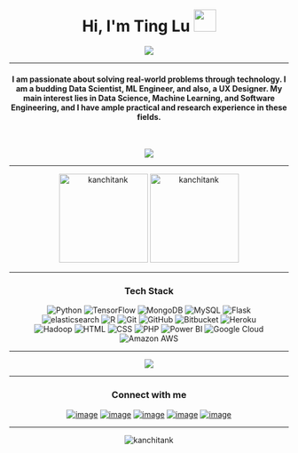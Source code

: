 <h1 align="center">Hi, I'm Ting Lu <img src="https://media.giphy.com/media/hvRJCLFzcasrR4ia7z/giphy.gif" width="40"></h1>

<p align="center">
  <a href="https://git.io/typing-svg"><img src="https://readme-typing-svg.herokuapp.com?color=71a5fd&center=true&vCenter=true&width=500&lines=Research+Analyst+at+Healthcare;Budding+Healthcare+Data+Scientist;MS+Biostatistics+@+NYU;DS+%7C+ML+%7C+AI+%7C+Medical+Research+%7C+Statistics"></a>
</p>

<hr/>
<h4 align="center">I am passionate about solving real-world problems through technology. I am a budding Data Scientist, ML Engineer, and also, a UX Designer. My main interest lies in Data Science, Machine Learning, and Software Engineering, and I have ample practical and research experience in these fields.</h4>
<br>
<p align="center"> 
  <a href="https://drive.google.com/file/d/1dtsoW3PEJaW_LAbsS1sruYz2VkjwVeug/view?usp=share_link"><img src="https://img.shields.io/badge/Resume-9775c2?style=for-the-badge"></a>
</p>
<hr/>
<p align="center">
  <img height= "160" src="https://github-readme-stats.vercel.app/api?username=kanchitank&theme=tokyonight&show_icons=true&include_all_commits=true" alt="kanchitank"/>
  <img height= "160" src="https://github-readme-streak-stats.herokuapp.com?user=kanchitank&theme=tokyonight&date_format=M%20j%5B%2C%20Y%5D" alt="kanchitank"/>
</p>
<hr/>
<h3 align="center">Tech Stack</h3>
<p align="center">
  <a>
    <img alt="Python" src="https://img.shields.io/badge/-Python-4B8BBE?style=for-the-badge&logo=python&logoColor=white">
  </a>
  <a>
    <img alt="TensorFlow" src="https://img.shields.io/badge/-TensorFlow-FF6F00?style=for-the-badge&logo=TensorFlow&logoColor=white">
  </a>
  <a>
    <img alt="MongoDB" src="https://img.shields.io/badge/-MongoDB-3FA037?style=for-the-badge&logo=MongoDB&logoColor=white">
  </a>
  <a>
    <img alt="MySQL" src="https://img.shields.io/badge/-MySQL-F29111?style=for-the-badge&logo=MySQL&logoColor=white">
  </a>
  <a>
    <img alt="Flask" src="https://img.shields.io/badge/-Flask-646464?style=for-the-badge&logo=Flask&logoColor=white">
  </a>
  <br> 
  <a>
    <img alt="elasticsearch" src="https://img.shields.io/badge/-elasticsearch-d7689d?style=for-the-badge&logo=elasticsearch&logoColor=white">
  </a>
  <a>
    <img alt="R" src="https://img.shields.io/badge/-R-276DC2?style=for-the-badge&logo=R&logoColor=white">
  </a>
  <a>
    <img alt="Git" src="https://img.shields.io/badge/-Git-F1502F?style=for-the-badge&logo=Git&logoColor=white">
  </a>
  <a>
    <img alt="GitHub" src="https://img.shields.io/badge/-GitHub-4f6578?style=for-the-badge&logo=GitHub&logoColor=white">
  </a>
  <a>
    <img alt="Bitbucket" src="https://img.shields.io/badge/-Bitbucket-0052CC?style=for-the-badge&logo=Bitbucket&logoColor=white">
  </a>
  <a>
    <img alt="Heroku" src="https://img.shields.io/badge/-Heroku-430098?style=for-the-badge&logo=Heroku&logoColor=white">
  </a>
  <br>
  <a>
    <img alt="Hadoop" src="https://img.shields.io/badge/-Hadoop-4285F4?style=for-the-badge&logo=Apache+Hadoop&logoColor=white">
  </a>
  <a>
    <img alt="HTML" src="https://img.shields.io/badge/-HTML-f06529?style=for-the-badge&logo=html5&logoColor=white">
  </a>
  <a>
    <img alt="CSS" src="https://img.shields.io/badge/-CSS-2965f1?style=for-the-badge&logo=CSS3&logoColor=white">
  </a>
  <a>
    <img alt="PHP" src="https://img.shields.io/badge/-PHP-777BB4?style=for-the-badge&logo=PHP&logoColor=white">
  </a>
  <a>
    <img alt="Power BI" src="https://img.shields.io/badge/-Power BI-F2C811?style=for-the-badge&logo=Power+BI&logoColor=white">
  </a>
  <a>
    <img alt="Google Cloud" src="https://img.shields.io/badge/-Google Cloud-4285F4?style=for-the-badge&logo=Google+Cloud&logoColor=white">
  </a>
  <a>
    <img alt="Amazon AWS" src="https://img.shields.io/badge/-Amazon AWS-FF9900?style=for-the-badge&logo=Amazon+AWS&logoColor=white">
  </a>
</p>
<hr/>
<p align="center">
  <a href="https://github.com/Candida18"><img src="https://activity-graph.herokuapp.com/graph?username=kanchitank&custom_title=Kanchi%20Tank's%20Contribution%20Graph&bg_color=1a1b27&color=70a4fc&line=be91f2&point=4c4c54"/></a>
</p>
<hr/>
<h3 align="center">Connect with me</h3>
<div align="center">
  
  [![image](https://img.shields.io/badge/LinkedIn-0A66C2?style=for-the-badge&logo=linkedin&logoColor=white)](https://www.linkedin.com/in/kanchitank)
  [![image](https://img.shields.io/badge/Gmail-EA4335?style=for-the-badge&logo=gmail&logoColor=white)](mailto:kanchi.tank@gmail.com)
  [![image](https://img.shields.io/badge/Medium-000000?style=for-the-badge&logo=Medium&logoColor=white)](https://medium.com/@kanchitank)
  [![image](https://img.shields.io/badge/Instagram-E4405F?style=for-the-badge&logo=Instagram&logoColor=white)](https://www.instagram.com/kanchitank)
  [![image](https://img.shields.io/badge/Twitter-1DA1F2?style=for-the-badge&logo=Twitter&logoColor=white)](https://twitter.com/TankKanchi)

</div>
<hr/>
<p align="center">
  <img src="https://komarev.com/ghpvc/?username=kanchitank&label=Profile%20views&color=blueviolet&style=for-the-badge" alt="kanchitank"/> 
</p>
